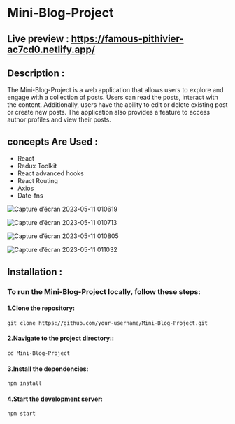 # Mini-Blog-Project

## Live preview : https://famous-pithivier-ac7cd0.netlify.app/

## Description :
The Mini-Blog-Project is a web application that allows users to explore and engage with a collection of posts.
Users can read the posts, interact with the content. Additionally, users have the ability to edit or delete existing post or create new posts.
The application also provides a feature to access author profiles and view their posts.

## concepts Are Used :
  * React
  * Redux Toolkit
  * React advanced hooks
  * React Routing
  * Axios 
  * Date-fns

![Capture d’écran 2023-05-11 010619](https://github.com/SRayen/Mini-Blog-Project/assets/13922445/e9e295db-b219-4580-816f-785710be9524)

![Capture d’écran 2023-05-11 010713](https://github.com/SRayen/Mini-Blog-Project/assets/13922445/b7c12a51-6573-4ffc-99fd-51c6d43725bf)

![Capture d’écran 2023-05-11 010805](https://github.com/SRayen/Mini-Blog-Project/assets/13922445/c4f0c384-2a1f-4afa-9f11-77e88d145a8a)

![Capture d’écran 2023-05-11 011032](https://github.com/SRayen/Mini-Blog-Project/assets/13922445/ca0d0144-6372-4fb5-b3a7-bf52bfdd5a9c)

## Installation :
### To run the Mini-Blog-Project locally, follow these steps:

  #### 1.Clone the repository:

```
git clone https://github.com/your-username/Mini-Blog-Project.git
```
  #### 2.Navigate to the project directory::
```
cd Mini-Blog-Project
```
  #### 3.Install the dependencies:

```
npm install
```
  #### 4.Start the development server:

```
npm start
```


